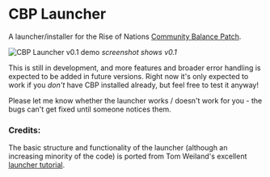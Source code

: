 # CBP Launcher
A launcher/installer for the Rise of Nations [Community Balance Patch](https://steamcommunity.com/sharedfiles/filedetails/?id=2287791153).

![CBP Launcher v0.1 demo](https://i.imgur.com/m8inuTy.png)
*screenshot shows v0.1*

This is still in development, and more features and broader error handling is expected to be added in future versions. Right now it's only expected to work if you *don't* have CBP installed already, but feel free to test it anyway!

Please let me know whether the launcher works / doesn't work for you - the bugs can't get fixed until someone notices them.

### Credits:
The basic structure and functionality of the launcher (although an increasing minority of the code) is ported from Tom Weiland's excellent [launcher tutorial](https://github.com/tom-weiland/csharp-game-launcher).
